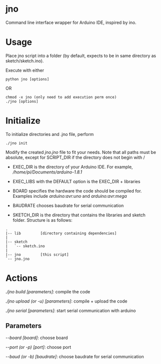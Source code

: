 # jno
Command line interface wrapper for Arduino IDE, inspired by ino.

# Usage
Place jno script into a folder (by default, expects to be in same directory as sketch/sketch.ino).

Execute with either

	python jno [options]
	
OR 
	
	chmod -x jno (only need to add execution perm once)
	./jno [options]

# Initialize
To initialize directories and .jno file, perform

	./jno init
	
Modify the created *jno.jno* file to fit your needs. Note that all paths must be absolute, except for SCRIPT_DIR if the directory does not begin with /

* EXEC_DIR is the directory of your Arduino IDE. For example, */home/pi/Documents/arduino-1.8.1*

* EXEC_LIBS with the DEFAULT option is the EXEC_DIR + libraries

* BOARD specifies the hardware the code should be compiled for. Examples include *arduino:avr:uno* and *arduino:avr:mega*

* BAUDRATE chooses baudrate for serial communication

* SKETCH_DIR is the directory that contains the libraries and sketch folder. Structure is as follows:

```
.
|-- lib         [directory containing dependencies]
|
|-- sketch
|   `-- sketch.ino
|
|-- jno         [this script]
`-- jno.jno
```

# Actions
*./jno build [parameters]*: compile the code

*./jno upload (or -u) [parameters]*: compile + upload the code

*./jno serial [parameters]*: start serial communication with arduino

## Parameters
*--board [board]*: choose board

*--port (or -p) [port]*: choose port

*--baud (or -b) [baudrate]*: choose baudrate for serial communication

